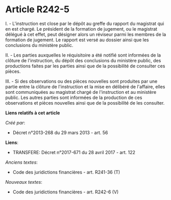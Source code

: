 # Article R242-5

I. - L'instruction est close par le dépôt au greffe du rapport du magistrat qui en est chargé. Le président de la formation
de jugement, ou le magistrat délégué à cet effet, peut désigner alors un réviseur parmi les membres de la formation de
jugement. Le rapport est versé au dossier ainsi que les conclusions du ministère public. 

II. - Les parties auxquelles le réquisitoire a été notifié sont informées de la clôture de l'instruction, du dépôt des
conclusions du ministère public, des productions faites par les parties ainsi que de la possibilité de consulter ces pièces. 

III. - Si des observations ou des pièces nouvelles sont produites par une partie entre la clôture de l'instruction et la mise
en délibéré de l'affaire, elles sont communiquées au magistrat chargé de l'instruction et au ministère public. Les autres
parties sont informées de la production de ces observations et pièces nouvelles ainsi que de la possibilité de les consulter.

**Liens relatifs à cet article**

_Créé par_:

  - Décret n°2013-268 du 29 mars 2013 - art. 56

**Liens**:

  - TRANSFERE: Décret n°2017-671 du 28 avril 2017 - art. 122

_Anciens textes_:

  - Code des juridictions financières - art. R241-36 (T)

_Nouveaux textes_:

  - Code des juridictions financières - art. R242-6 (V)
